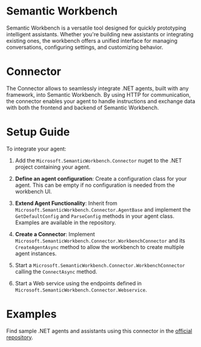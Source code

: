 # Semantic Workbench

Semantic Workbench is a versatile tool designed for quickly prototyping intelligent assistants.
Whether you're building new assistants or integrating existing ones, the workbench offers a unified
interface for managing conversations, configuring settings, and customizing behavior.

# Connector

The Connector allows to seamlessly integrate .NET agents, built with any framework, into Semantic
Workbench. By using HTTP for communication, the connector enables your agent to handle instructions
and exchange data with both the frontend and backend of Semantic Workbench.

# Setup Guide

To integrate your agent:

1. Add the `Microsoft.SemanticWorkbench.Connector` nuget to the .NET project containing your agent.

2. **Define an agent configuration**: Create a configuration class for your agent. This can be empty
   if no configuration is needed from the workbench UI.

3. **Extend Agent Functionality**: Inherit from `Microsoft.SemanticWorkbench.Connector.AgentBase`
   and implement the `GetDefaultConfig` and `ParseConfig` methods in your agent class. Examples
   are available in the repository.

4. **Create a Connector**: Implement `Microsoft.SemanticWorkbench.Connector.WorkbenchConnector` and
   its `CreateAgentAsync` method to allow the workbench to create multiple agent instances.

5. Start a `Microsoft.SemanticWorkbench.Connector.WorkbenchConnector` calling the `ConnectAsync`
   method.

6. Start a Web service using the endpoints defined in `Microsoft.SemanticWorkbench.Connector.Webservice`.

# Examples

Find sample .NET agents and assistants using this connector in the
[official repository](https://github.com/microsoft/semanticworkbench/tree/main/examples).
